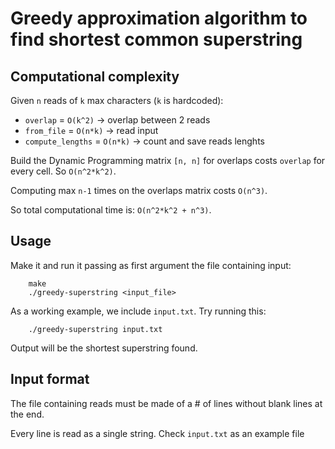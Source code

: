 # Greedy approximation algorithm to find shortest common superstring

## Computational complexity

Given `n` reads of `k` max characters (`k` is hardcoded):

* `overlap` = `O(k^2)` -> overlap between 2 reads
* `from_file` = `O(n*k)` -> read input
* `compute_lengths` = `O(n*k)` -> count and save reads lenghts

Build the Dynamic Programming matrix `[n, n]` for overlaps costs `overlap` for every cell. So `O(n^2*k^2)`.

Computing max `n-1` times on the overlaps matrix costs `O(n^3)`.

So total computational time is: `O(n^2*k^2 + n^3)`.

## Usage

Make it and run it passing as first argument the file containing input:

        make
        ./greedy-superstring <input_file>

As a working example, we include `input.txt`. Try running this:

        ./greedy-superstring input.txt

Output will be the shortest superstring found.

## Input format

The file containing reads must be made of a # of lines without blank lines at the end.

Every line is read as a single string. Check `input.txt` as an example file